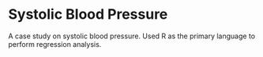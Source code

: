 # Systolic Blood Pressure

A case study on systolic blood pressure. Used R as the primary language to perform regression analysis.